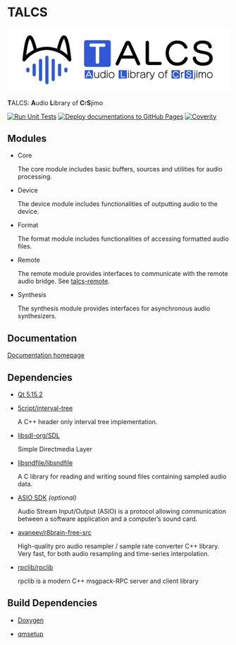 # TALCS

![TALCS Logo](https://raw.githubusercontent.com/CrSjimo/talcs/main/doc/talcs.svg)

<b>T</b>ALCS: <b>A</b>udio <b>L</b>ibrary of <b>C</b>r<b>S</b>jimo

[![Run Unit Tests](https://github.com/CrSjimo/talcs/actions/workflows/run-unit-tests.yaml/badge.svg)](https://github.com/CrSjimo/talcs/actions/workflows/run-unit-tests.yaml)
[![Deploy documentations to GitHub Pages](https://github.com/CrSjimo/talcs/actions/workflows/deploy-docs.yaml/badge.svg)](https://github.com/CrSjimo/talcs/actions/workflows/deploy-docs.yaml)
[![Coverity](https://scan.coverity.com/projects/29491/badge.svg)](https://scan.coverity.com/projects/crsjimo-talcs)

## Modules

- Core

  The core module includes basic buffers, sources and utilities for audio processing.

- Device

  The device module includes functionalities of outputting audio to the device.

- Format

  The format module includes functionalities of accessing formatted audio files.

- Remote

  The remote module provides interfaces to communicate with the remote audio bridge. See [talcs-remote](https://github.com/CrSjimo/talcs-remote).

- Synthesis

  The synthesis module provides interfaces for asynchronous audio synthesizers.

## Documentation

[Documentation homepage](https://talcs.sjimo.dev/)

## Dependencies

- [Qt 5.15.2](https://qt-project.org/)

- [5cript/interval-tree](https://github.com/5cript/interval-tree)

  A C++ header only interval tree implementation.

- [libsdl-org/SDL](https://github.com/libsdl-org/SDL)

  Simple Directmedia Layer

- [libsndfile/libsndfile](https://github.com/libsndfile/libsndfile)

  A C library for reading and writing sound files containing sampled audio data.

- [ASIO SDK](https://www.steinberg.net/developers/) <i>(optional)</i>

  Audio Stream Input/Output (ASIO) is a protocol allowing communication between a software application and a computer’s sound card.

- [avaneev/r8brain-free-src](https://github.com/avaneev/r8brain-free-src)

  High-quality pro audio resampler / sample rate converter C++ library. Very fast, for both audio resampling and time-series interpolation.

- [rpclib/rpclib](https://github.com/rpclib/rpclib)

  rpclib is a modern C++ msgpack-RPC server and client library

## Build Dependencies

- [Doxygen](https://www.doxygen.nl/)

- [qmsetup](https://github.com/stdware/qmsetup)